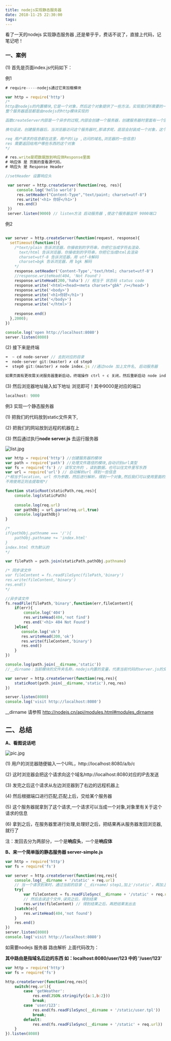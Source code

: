 ```yaml
---
title: nodejs实现静态服务器
date: 2018-11-25 22:30:00
tags:
---
```


看了一天的nodejs 实现静态服务器 ,还是晕乎乎，费话不说了，直接上代码，记笔记吧！

### 一、案例

(1)  首先是页面index.js代码如下：

例1

```javascript
# require-----nodejs通过它来加载模块

var http = require('http') 
/*
http是nodejs的内置模块,它是一个对象，然后这个对象提供了一些方法，实现我们所需要的一些功能
整个服务器底层都是由nodejs的http模块实现的

函数createServer内部是一个异步的过程,内部会创建一个服务器，创建服务器时里面有一个回调function(req,res),把函数function(req,res)作为对应的参数，来处理我们的请求

换句话说，创建服务器后，当浏览器访问这个服务器时,那请求呢，底层会封装成一个对象，这个对象就是第一个参数，是req,可以随便起名

req 用户请求的信息都在这里，用户的(ip ,访问的域名,浏览器的一些信息)
res 需要返回给用户哪些东西的这个对象
*/

# res.write是把数据放到响应体Response里面
# 响应体 是 页面的查看源代码，
# 响应头 是 Response Header

//setHeader 设置响应头 

 var server = http.createServer(function(req, res){
     console.log('hello world')
     res.setHeader("Content-Type","text/paint; charset=utf-8")
     res.write('<h1> 你好</h1>') 
     res.end()
 })
 server.listen(9000) // listen方法 启动服务器 ,使这个服务器监听 9000端口
```



例2

```javascript

var server = http.createServer(function(request, response){
  setTimeout(function(){
    /*text/plain 告诉浏览器，你接收到的字符串，你把它当成字符去渲染.  
      text/html 告诉浏览器，你接收到的字符串，你把它当成html去渲染
      charset=utf-8 告诉浏览器，用 utf-8解码
      charset=bgk 告诉浏览器，用 bgk 解码
    */
    response.setHeader('Content-Type','text/html; charset=utf-8')
    //response.writeHead(404, 'Not Found')
    response.writeHead(200,'haha') // 相当于 状态码 status code
    response.write('<html><head><meta charset="gbk" /></head>')
    response.write('<body>')
    response.write('<h1>你好</h1>')
    response.write('</body>')
    response.write('</html>')
    
    response.end()
  },2000);
})

console.log('open http://localhost:8080')
server.listen(8080)
```



(2)  接下来是终端

```javascript
➜  ~ cd node-server // 去到对应的目录
➜  node-server git:(master) ✗ cd step0
➜  step0 git:(master) ✗ node index.js //通过node 加上文件名, 启动服务器

如果页面有更改需关闭服务器重新启动，终端操作 ctrl + c 关闭，然后重新启动 node index.js即可!
```



(3)  然后浏览器地址输入如下地址 浏览即可！其中9000是对应的端口

```javascript
localhost: 9000
```





例3 实现一个静态服务器

(1)  把我们的代码放到static文件夹下,

(2)  把我们的网站放到远程的机器在上

(3)  然后通过执行**node server.js** 去运行服务器

![list.jpg](https://upload-images.jianshu.io/upload_images/9375265-a85157201549beb2.jpg?imageMogr2/auto-orient/strip%7CimageView2/2/w/1240)

```javascript
var http = require('http') //创建服务器的模块
var path = require('path') //处理文件路径的模块,自动识别url类型
var fs = require('fs') // 读写文件的 ，读到数据，也可以往文件里写东西
var url = require('url') // 自动解析url 得到一些信息 
/*相当于location, url 作为参数，然后进行解析，得到一个对象,然后我们可以使用里面的某些部分了
不用使用正则去提取啦*/

function staticRoot(staticPath,req,res){
    console.log(staticPath)
    
    console.log(req.url)
    var pathObj = url.parse(req.url,true)
    console.log(pathObj)
}

/*
if(pathObj.pathname === '/'){
    pathObj.pathname += 'index.html'
}
index.html 作为默认的
*/

var filePath = path.join(staticPath,pathObj.pathname)

/* 同步读文件
var fileContent = fs.readFileSync(filePath,'binary')
res.write(fileContent,'binary')
res.end()
*/

//异步读文件
fs.readFile(filePath,'binary',function(err,fileContent){
    if(err){
        console.log('404')
        res.writeHead(404,'not find')
        res.end('<h1> 404 Not Found')
    }else{
       console.log('ok')
       res.writeHead(200,'ok')
       res.write(fileContent,'binary')
       res.end()
    }
})

console.log(path.join(__dirname,'static'))
//__dirname：当前模块的文件夹名称，nodejs内置的变量，代表当前代码的server.js的文件夹路径。也就是step1的绝对路径,然后拼上static路径，最终static的绝对路径

var server = http.createServer(function(req,res){
    staticRoot(path.join(__dirname,'static'),req,res)
})

server.listen(8080)
console.log('visit http://localhost:8080')
```

__dirname 请参照 http://nodejs.cn/api/modules.html#modules_dirname



## 二、总结

**A、看图说话吧**

![pic.jpg](https://upload-images.jianshu.io/upload_images/9375265-3999c2e18dac389d.jpg?imageMogr2/auto-orient/strip%7CimageView2/2/w/1240)



(1)  用户的浏览器随便输入一个URL，http://localhost:8080/a/b/c 

(2)  这时浏览器会把这个请求向这个域名http://localhost:8080对应的IP去发送

(3)  发完之后这个请求从左边浏览器到了右边的远程机器上

(4)  然后根据端口进行匹配,匹配上后，交给某个服务器

(5)  这个服务器就拿到了这个请求,一个请求可以当成一个对象,对象里有关于这个请求的信息

(6)  拿到之后，在服务器里进行处理,处理好之后，把结果再从服务器发回浏览器,就行了

注：发回去分为两部分，一个是**响应头**，一个是**响应体**



**B、来一个简单版的静态服务器 server-simple.js**

```javascript
var http = require('http')
var fs = require('fs')

var server = http.createServer(function(req,res){
    console.log(__dirname + '/static' + req.url)
    // 当一个请求到来时，通过当前的目录（__dirname）step1,加上'/static'，再加上'req.url',拼装成一个完整的路径
    try{
        var fileContent = fs.readFileSync(__dirname + '/static' + req.url)
        // 然后去读这个文件,读完之后，得到结果
        res.write(fileContent) // 得到结果之后，再把结果发出去 
    }catch(e){
        res.writeHead(404,'not found')
    }
    res.end()
})
server.listen(8080)
console.log('visit http://localhost:8080')
```



如需要nodejs 服务器 路由解析 上面代码改为：

**其中路由是指域名后边的东西 如：localhost:8080/user/123 中的 '/user/123'**

```javascript
var http = require('http')
var fs = require('fs')

http.createServer(function(req,res){
    switch(req.url){
        case 'getWeather':
        	res.end(JSON.stringify({a:1,b:2}))
        	break;
        case 'user/123':
        	res.end(fs.readFileSync(__dirname + '/static/user.tpl'))
        	break;
        default:
        	res.end(fs.readFileSync(__dirname + '/static' + req.url))
    }
}).listen(8080)
```


